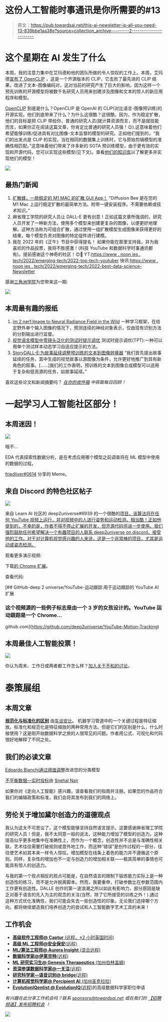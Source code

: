 # 这份人工智能时事通讯是你所需要的#13

> 原文：<https://pub.towardsai.net/this-ai-newsletter-is-all-you-need-13-839bbe1aa38e?source=collection_archive---------2----------------------->

# 这个星期在 AI 发生了什么

本周，我的注意力集中在艾玛德和他的团队所做的令人惊叹的工作上。本周，艾玛德[宣布了 OpenCLIP](https://twitter.com/emostaque/status/1570501470751174656) ，这是一个开源版本的 CLIP，它击败了最先进的 CLIP 结果，改进了文本-图像编码对，这对当前的研究产生了巨大的影响，因为这样一个预先训练的开源模型将被数千名研究人员用来创建涉及图像和文本的惊人的新应用程序和模型。

[OpenCLIP](https://laion.ai/blog/large-openclip/) 到底是什么？OpenCLIP 是 OpenAI 的 CLIP(对比语言-图像预训练)的开源实现。他们到底带来了什么？为什么这很酷？这很酷，因为，作为稳定扩散，他们的目标是把 CLIP 带给你，普通的研究人员(就计算资源而言，而不是就技能而言，如果你正在阅读这篇文章，你肯定比普通的研究人员强！😉).这意味着他们希望能够训练/促进具有对比图像-文本监督的模型的研究。正如他们提到的，“我们的出发点是 CLIP 的实现，当在相同的数据集上训练时，它与原始剪辑模型的准确性相匹配。”这意味着他们带来了许多新的 SOTA 预训练模型，由于更有效的实现和开源代码，您可以实现这些模型(见下文)。查看[他们的知识库](https://github.com/mlfoundations/open_clip)以了解更多并实现他们的模型！

![](img/d6328801894910101f39a79354e07916.png)

## 最热门新闻

1.  [扩散蜂，一款稳定的 M1 MAC 的扩散 GUI App！](https://github.com/divamgupta/diffusionbee-stable-diffusion-ui) “Diffusion Bee 是在您的 M1 Mac 上运行稳定扩散的最简单方法。附带一键安装程序。不需要依赖或技术知识。”
2.  麻省理工学院的研究人员让 DALL-E 更有创意！正如这篇文章所强调的，研究人员开发了一种新方法，使用多个模型来创建更复杂的图像，以便更好地理解。这种方法称为可组合扩散，通过使用一组扩散模型生成图像来获得更好的结果，每个模型负责对图像的特定组件进行建模。
3.  我在 2022 年的《正午》节目中获得提名！
    如果你能在那里支持我，并为我喜欢的作品投票，我将不胜感激！(科技 YouTube 和数据科学时事通讯都有)。提前感谢这个神奇的社区！😊🙏
    YT:[https://www . noon ies . tech/2022/emerging-tech/2022-top-tech-youtuber](https://www.noonies.tech/2022/emerging-tech/2022-top-tech-youtuber) 快讯:[https://www . noon ies . tech/2022/emerging-tech/2022-best-data-science-Newsletter](https://www.noonies.tech/2022/emerging-tech/2022-best-data-science-newsletter)

感谢[三角洲学院](https://ws.towardsai.net/ywu)为您带来这一期:

[![](img/d05d25cac6bb413fa3ae1952820c0e57.png)](http://ws.towardsai.net/ywu)

## 本周最有趣的报纸

1.  [im 2 nerf:Image to Neural Radiance Field in the Wild](https://arxiv.org/pdf/2209.04061.pdf) 一种学习框架，在给定野外单个输入图像的情况下，预测连续的神经对象表示，仅由现有识别方法的分割输出进行监督。
2.  [视觉语言模型中零镜头泛化的测试时提示调优](https://arxiv.org/pdf/2209.07511.pdf) 测试时提示调优(TPT):一种可以用单个测试样本动态学习自适应提示的方法。
3.  [StoryDALL-E:为故事延续调整预训练的文本到图像转换器](https://arxiv.org/pdf/2209.06192.pdf) “我们首先提出故事延续的任务，其中生成的视觉故事以源图像为条件，允许更好地推广到具有新角色的叙事。[……]我们的工作表明，预训练的文本到图像合成模型可以适用于复杂和低资源的任务，如故事延续。”

喜欢这些论文和新闻摘要吗？ [*在你的收件箱*](https://www.linkedin.com/newsletters/what-s-ai-daily-research-tl-dr-6935956459641876480/) *中获取每日回顾！*

# 一起学习人工智能社区部分！

## 本周迷因！

![](img/0246362476608f9a5701ad260f04acab.png)

哦不…

EDA 代表探索性数据分析，是在考虑应用哪个模型之前调查将在 ML 模型中使用的数据的过程。

[friedliver#0614](https://discord.com/channels/702624558536065165/830572933197201459/1019761572110934067) 分享的 Meme。

## 来自 Discord 的特色社区帖子

![](img/dd3e4400f020ea051dbad97f3153d13c.png)

来自 Learn AI 社区的 deep2universe#6939 的一个很酷的[项目。该算法将在任何 YouTube 视频上运行，并对视频中的人进行姿势和运动检测。相当酷！正如他提到的，不幸的是，作者不得不停止扩展的开发，但开源代码供进一步使用。我们强烈鼓励任何希望解决一个有趣项目的人联系 deep2universe on discord，接受他的工作。对于对计算机视觉感兴趣的人来说，这是一个非常棒的项目，尤其是运动或姿态检测。](https://discord.com/channels/702624558536065165/702632051018301561/1020978060469743710)

观看更多演示视频:

下载[的 Chrome 扩展](https://chrome.google.com/webstore/detail/youtube-motion-tracking/cpjloofnnmchhbdbdchjnhfoclnjliga)。

查看代码:

[](https://github.com/deep2universe/YouTube-Motion-Tracking) [## GitHub-deep 2 universe/YouTube-运动跟踪:用于运动跟踪的 YouTube AI 扩展

### 这个视频源的一些例子标志是由一个 3 岁的女孩设计的。YouTube 运动跟踪是一个 Chrome…

github.com](https://github.com/deep2universe/YouTube-Motion-Tracking) 

## 本周最佳人工智能投票！

![](img/5539165156865cd1baccf1e3f4fbab43.png)

你认为周末、工作日或两者都工作怎么样？[加入关于不和的讨论](https://discord.com/channels/702624558536065165/833660976196354079)。

# 泰策展组

## 本周文章

[**规范化与标准化的区别**](/difference-between-normalization-and-standardization-745030eaf96f) 由[车谈安比](https://chetanambi.medium.com/)。
机器学习管道中的一个关键过程是特征缩放。标准化和规范化是特征缩放的两种常用方法。但是它们的区别是什么，什么时候使用？这是刚开始数据科学之旅的人很常见的问题。作者用公式、可视化和代码很好地解释了不同之处。

## 我们的必读文章

[Edoardo Bianchi](/improve-your-classification-models-with-threshold-tuning-bb69fca15114)[通过阈值调整](https://medium.com/@edoardobianchi98)改进您的分类模型

[不平衡数据—实时投标](/imbalanced-data-real-time-bidding-6ee9c4ef957c)由 [Snehal Nair](https://medium.com/@snehal.1409)

如果你对《走向人工智能》感兴趣，请查看我们的指南并注册。如果您的作品符合我们的编辑政策和标准，我们会将其发布到我们的网络上。

## **劳伦关于增加黛尔创造力的道德观点**

我认为这太不可思议了，这个模型能够坚持自然语言提示，这要感谢麻省理工学院的研究人员！但是，我不太同意一般的说法，这种能力增加了模型的创造力。这种提高似乎更多地集中在准确性上，而作为一个概念，创造性并不总是与准确性相关联。艺术往往需要打破规则或意外地工作，而这种“错误”是创作过程的一部分，往往使艺术如其本来一样令人惊叹。增加模型在线条上着色的能力并不遵循这个原则。同样，复杂性的增加也不一定与创造力的增加相关联——极其简单的事情也可能具有惊人的创造力。

与我的第一个观点相反的观点可能是，在自然语言的限制下锻炼能力实际上是一种创造性的练习，而不是允许脱离脚本。然而，我要重申，打破参数比在参数范围内工作更有创造性。DALLE 创作的第一波浪潮之所以如此有影响力，部分原因是缺乏对基于语言的先入为主的观念的关注(当然，除了它所接受的训练之外！).通过这种方式优化准确性，我们可能会失去一些创造性的印象。无论我们选择哪个方向，都将继续塑造我们培养创造力的尝试和人工智能数字艺术工具的未来！

## 工作机会

*   [**高级软件工程师@ Captur** (远程，±2 小时英国时间)](http://ws.towardsai.net/6cs)
*   [**高级 ML 工程师@安全保安**(远程)](http://ws.towardsai.net/4a1)
*   [**ML/算法工程师@ Aurora Insight** (混合远程)](http://ws.towardsai.net/qi0)
*   [**数据科学家@伊莱克特**(远程)](http://ws.towardsai.net/6p6)
*   [**ML 研究实习生@ Genesis Therapeutics** (加州伯林盖姆)](http://ws.towardsai.net/0s4)
*   [**资深参谋数据科学家@一关注**(远程)](https://ws.towardsai.net/zhr)
*   [**研究科学家—语音识别@ bridge**(远程)](http://ws.towardsai.net/6l8)
*   [**计算机视觉科学家@ Percipient AI** (加州圣克拉拉)](http://ws.towardsai.net/august-22-4-job-1)
*   [**EvolutionIQentist @ EvolutionIQ**(远程)](http://ws.towardsai.net/august-4-job-2)的高级数据科学家职位申请

*有兴趣在此分享工作机会吗？联系 sponsors@towardsai.net 或在我们的* [*【招聘频道】发布招聘机会*](http://ws.towardsai.net/lat-hiring-channel) *！*

[![](img/5e7a0edab351fe468fe4125246625caa.png)](https://confetti.ai)